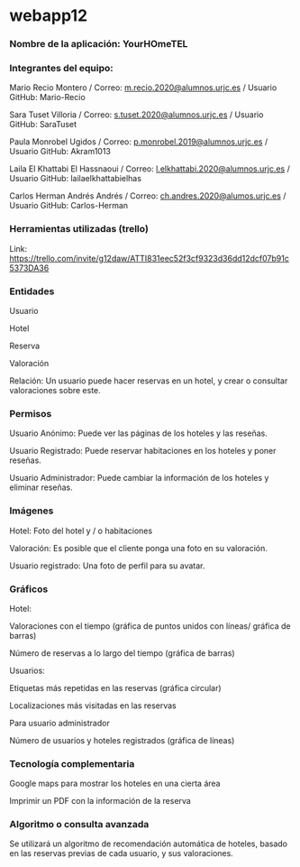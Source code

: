 # webapp12
### Nombre de la aplicación: YourHOmeTEL

### Integrantes del equipo: 

Mario Recio Montero / Correo: m.recio.2020@alumnos.urjc.es / Usuario GitHub: Mario-Recio 

Sara Tuset Villoria / Correo: s.tuset.2020@alumnos.urjc.es / Usuario GitHub: SaraTuset 

Paula Monrobel Ugidos / Correo: p.monrobel.2019@alumnos.urjc.es / Usuario GitHub: Akram1013 

Laila El Khattabi El Hassnaoui / Correo: l.elkhattabi.2020@alumnos.urjc.es / Usuario GitHub: lailaelkhattabielhas 

Carlos Herman Andrés Andrés / Correo: ch.andres.2020@alumos.urjc.es / Usuario GitHub: Carlos-Herman 

 

### Herramientas utilizadas (trello) 

Link: https://trello.com/invite/g12daw/ATTI831eec52f3cf9323d36dd12dcf07b91c5373DA36 



### Entidades

Usuario 

Hotel 

Reserva 

Valoración 

 
Relación: Un usuario puede hacer reservas en un hotel, y crear o consultar valoraciones sobre este. 

 

### Permisos

Usuario Anónimo: Puede ver las páginas de los hoteles y las reseñas. 

Usuario Registrado: Puede reservar habitaciones en los hoteles y poner reseñas.

Usuario Administrador: Puede cambiar la información de los hoteles y eliminar reseñas.
 

### Imágenes 

Hotel: Foto del hotel y / o habitaciones 

Valoración: Es posible que el cliente ponga una foto en su valoración. 

Usuario registrado: Una foto de perfil para su avatar. 

 

### Gráficos

Hotel:  

Valoraciones con el tiempo (gráfica de puntos unidos con líneas/ gráfica de barras) 

Número de reservas a lo largo del tiempo (gráfica de barras)

Usuarios:

Etiquetas más repetidas en las reservas (gráfica circular) 

Localizaciones más visitadas en las reservas

Para usuario administrador  

Número de usuarios y hoteles registrados (gráfica de líneas) 

 

### Tecnología complementaria

Google maps para mostrar los hoteles en una cierta área 

Imprimir un PDF con la información de la reserva 

 

### Algoritmo o consulta avanzada

Se utilizará un algoritmo de recomendación automática de hoteles, basado en las reservas previas de cada usuario, y sus valoraciones. 
